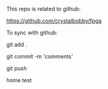 This repo is related to github:

https://github.com/crystalbobby/fpga

To sync with github:

git add .

git commit -m 'comments'

git push


home test